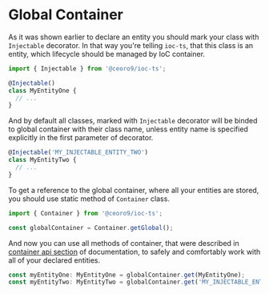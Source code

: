 # Global Container

As it was shown earlier to declare an entity you should mark your class with `Injectable` decorator. In that way you're telling `ioc-ts`, that this class is an entity, which lifecycle should be managed by IoC container. 

```ts
import { Injectable } from '@ceoro9/ioc-ts';

@Injectable()
class MyEntityOne {
  // ...
}
```

And by default all classes, marked with `Injectable` decorator will be binded to global container with their class name, unless entity name is specified explicitly in the first parameter of decorator.

```ts
@Injectable('MY_INJECTABLE_ENTITY_TWO')
class MyEntityTwo {
  // ...
}
```

To get a reference to the global container, where all your entities are stored, you should use static method of `Container` class.

```ts
import { Container } from '@ceoro9/ioc-ts';

const globalContainer = Container.getGlobal();
```

And now you can use all methods of container, that were described in [container api section](./ContainerAPI.md) of documentation, to safely and comfortably work with all of your declared entities.

```ts
const myEntityOne: MyEntityOne = globalContainer.get(MyEntityOne);
const myEntityTwo: MyEntityTwo = globalContainer.get('MY_INJECTABLE_ENTITY_TWO');
```
